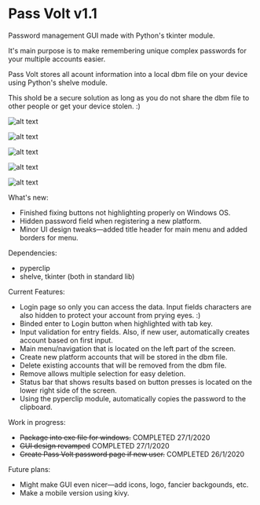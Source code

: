 # Pass Volt v1.1
Password management GUI made with Python's tkinter module.

It's main purpose is to make remembering unique complex passwords for your multiple accounts easier. 

Pass Volt stores all acount information into a local dbm file on your device using Python's shelve module.

This shold be a secure solution as long as you do not share the dbm file to other people or get your device stolen. :)


![alt text](https://github.com/justvinny/tk_PassVolt/blob/master/screenshots/SS_Login.png?raw=true)

![alt text](https://github.com/justvinny/tk_PassVolt/blob/master/screenshots/SS_Home.png?raw=true)

![alt text](https://github.com/justvinny/tk_PassVolt/blob/master/screenshots/SS_NewPlatform.png?raw=true)

![alt text](https://github.com/justvinny/tk_PassVolt/blob/master/screenshots/SS_Remove1.png?raw=true)

![alt text](https://github.com/justvinny/tk_PassVolt/blob/master/screenshots/SS_Remove2.png?raw=true)

What's new:
* Finished fixing buttons not highlighting properly on Windows OS.
* Hidden password field when registering a new platform.
* Minor UI design tweaks—added title header for main menu and added borders for menu.

Dependencies:

* pyperclip
* shelve, tkinter (both in standard lib)

Current Features:

* Login page so only you can access the data. Input fields characters are also hidden to protect your account from prying eyes. :)
* Binded enter to Login button when highlighted with tab key.
* Input validation for entry fields. Also, if new user, automatically creates account based on first input.  
* Main menu/navigation that is located on the left part of the screen.
* Create new platform accounts that will be stored in the dbm file.
* Delete existing accounts that will be removed from the dbm file.
* Remove allows multiple selection for easy deletion.
* Status bar that shows results based on button presses is located on the lower right side of the screen.
* Using the pyperclip module, automatically copies the password to the clipboard.
  
  
Work in progress:

* ~~Package into exe file for windows.~~ COMPLETED 27/1/2020
* ~~GUI design revamped~~ COMPLETED 27/1/2020
* ~~Create Pass Volt password page if new user.~~ COMPLETED 26/1/2020

Future plans:

* Might make GUI even nicer—add icons, logo, fancier backgounds, etc. 
* Make a mobile version using kivy. 
  

